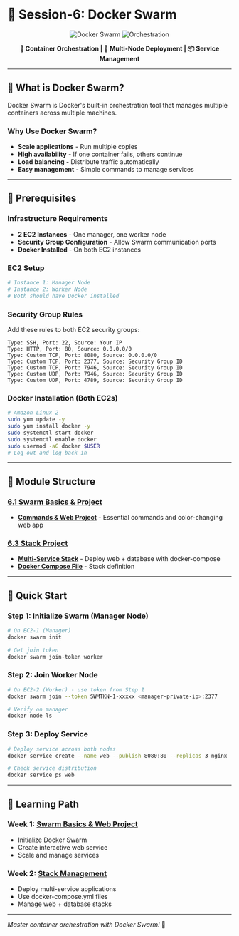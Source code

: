 # 🐝 Session-6: Docker Swarm

<div align="center">

![Docker Swarm](https://img.shields.io/badge/Docker-Swarm-blue?style=for-the-badge&logo=docker&logoColor=white)
![Orchestration](https://img.shields.io/badge/Container-Orchestration-green?style=for-the-badge&logo=docker&logoColor=white)

**🎯 Container Orchestration | 🚀 Multi-Node Deployment | 📦 Service Management**

</div>

---

## 📖 What is Docker Swarm?

Docker Swarm is Docker's built-in orchestration tool that manages multiple containers across multiple machines.

### **Why Use Docker Swarm?**
- **Scale applications** - Run multiple copies
- **High availability** - If one container fails, others continue
- **Load balancing** - Distribute traffic automatically
- **Easy management** - Simple commands to manage services

---

## 🔧 Prerequisites

### **Infrastructure Requirements**
- **2 EC2 Instances** - One manager, one worker node
- **Security Group Configuration** - Allow Swarm communication ports
- **Docker Installed** - On both EC2 instances

### **EC2 Setup**
```bash
# Instance 1: Manager Node
# Instance 2: Worker Node
# Both should have Docker installed
```

### **Security Group Rules**
Add these rules to both EC2 security groups:
```
Type: SSH, Port: 22, Source: Your IP
Type: HTTP, Port: 80, Source: 0.0.0.0/0
Type: Custom TCP, Port: 8080, Source: 0.0.0.0/0
Type: Custom TCP, Port: 2377, Source: Security Group ID
Type: Custom TCP, Port: 7946, Source: Security Group ID  
Type: Custom UDP, Port: 7946, Source: Security Group ID
Type: Custom UDP, Port: 4789, Source: Security Group ID
```

### **Docker Installation (Both EC2s)**
```bash
# Amazon Linux 2
sudo yum update -y
sudo yum install docker -y
sudo systemctl start docker
sudo systemctl enable docker
sudo usermod -aG docker $USER
# Log out and log back in
```

---

## 📁 Module Structure

### **[6.1 Swarm Basics & Project](./6.1_swarm_basics/)**
- **[Commands & Web Project](./6.1_swarm_basics/README.md)** - Essential commands and color-changing web app

### **[6.3 Stack Project](./6.3_stack_project/)**
- **[Multi-Service Stack](./6.3_stack_project/README.md)** - Deploy web + database with docker-compose
- **[Docker Compose File](./6.3_stack_project/docker-compose.yml)** - Stack definition

---

## 🚀 Quick Start

### **Step 1: Initialize Swarm (Manager Node)**
```bash
# On EC2-1 (Manager)
docker swarm init

# Get join token
docker swarm join-token worker
```

### **Step 2: Join Worker Node**
```bash
# On EC2-2 (Worker) - use token from Step 1
docker swarm join --token SWMTKN-1-xxxxx <manager-private-ip>:2377

# Verify on manager
docker node ls
```

### **Step 3: Deploy Service**
```bash
# Deploy service across both nodes
docker service create --name web --publish 8080:80 --replicas 3 nginx

# Check service distribution
docker service ps web
```

---

## 🎯 Learning Path

### **Week 1: [Swarm Basics & Web Project](./6.1_swarm_basics/)**
- Initialize Docker Swarm
- Create interactive web service
- Scale and manage services

### **Week 2: [Stack Management](./6.3_stack_project/)**
- Deploy multi-service applications
- Use docker-compose.yml files
- Manage web + database stacks

---

*Master container orchestration with Docker Swarm!* 🚀
